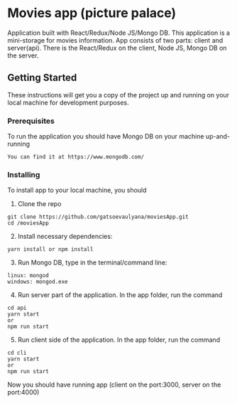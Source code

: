# Movies app (picture palace)

Application built with React/Redux/Node JS/Mongo DB. This application is a mini-storage for movies information. App consists of two parts: client and server(api). There is the React/Redux on the client, Node JS, Mongo DB on the server.


## Getting Started

These instructions will get you a copy of the project up and running on your local machine for development purposes.

### Prerequisites

To run the application you should have Mongo DB on your machine up-and-running
```
You can find it at https://www.mongodb.com/
```
### Installing

To install app to your local machine, you should

1. Clone the repo

```
git clone https://github.com/gatsoevaulyana/moviesApp.git
cd /moviesApp

```
2. Install necessary dependencies:

```
yarn install or npm install
```

3. Run Mongo DB, type in the terminal/command line:

```
linux: mongod
windows: mongod.exe
```

4. Run server part of the application. In the app folder, run the command

```
cd api
yarn start
or
npm run start
```

5. Run client side of the application. In the app folder, run the command

```
cd cli
yarn start
or
npm run start
```


Now you should have running app (client on the port:3000, server on the port:4000)


